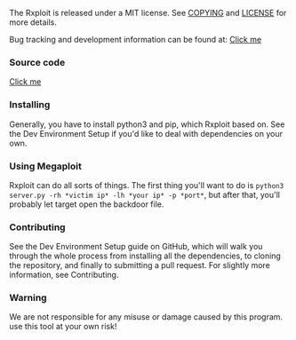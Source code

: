 The Rxploit is released under a MIT license.
See [COPYING](https://github.com/JosephFrankFir/Megaploit/blob/info/COPYING.md)
and [LICENSE](https://github.com/JosephFrankFir/Megaploit/blob/info/LICENSE) for more details.

Bug tracking and development information can be found
at: [Click me](https://github.com/JosephFrankFir/Megaploit/issues)

### Source code

[Click me](https://github.com/JosephFrankFir/Megaploit/tree/master)

### Installing

Generally, you have to install python3 and pip, which Rxploit based on. See the Dev Environment Setup if you'd like to
deal with dependencies on your own.

### Using Megaploit

Rxploit can do all sorts of things. The first thing you'll want to do
is ```python3 server.py -rh *victim ip* -lh *your ip* -p *port*```, but after that, you'll probably let target open the backdoor file.

### Contributing

See the Dev Environment Setup guide on GitHub, which will walk you through the whole process from installing all the
dependencies, to cloning the repository, and finally to submitting a pull request. For slightly more information, see
Contributing.

### Warning

We are not responsible for any misuse or damage caused by this program. use this tool at your own risk!
